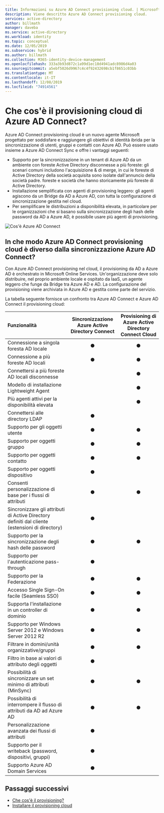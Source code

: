 ```yaml
---
title: Informazioni su Azure AD Connect provisioning cloud. | Microsoft Docs
description: Viene descritto Azure AD Connect provisioning cloud.
services: active-directory
author: billmath
manager: daveba
ms.service: active-directory
ms.workload: identity
ms.topic: conceptual
ms.date: 12/05/2019
ms.subservice: hybrid
ms.author: billmath
ms.collection: M365-identity-device-management
ms.openlocfilehash: 333a3b93d872c1a99d1ec18d4941adc8986d4a03
ms.sourcegitcommit: a5ebf5026d9967c4c4f92432698cb1f8651c03bb
ms.translationtype: MT
ms.contentlocale: it-IT
ms.lasthandoff: 12/08/2019
ms.locfileid: "74914561"
---
```

# <a name="what-is-azure-ad-connect-cloud-provisioning"></a>Che cos'è il provisioning cloud di Azure AD Connect?
Azure AD Connect provisioning cloud è un nuovo agente Microsoft progettato per soddisfare e raggiungere gli obiettivi di identità ibrida per la sincronizzazione di utenti, gruppi e contatti con Azure AD.  Può essere usato insieme a Azure AD Connect Sync e offre i vantaggi seguenti:
    
- Supporto per la sincronizzazione in un tenant di Azure AD da un ambiente con foreste Active Directory disconnesse a più foreste: gli scenari comuni includono l'acquisizione & di merge, in cui le foreste di Active Directory della società acquisita sono isolate dall'annuncio della società padre. foreste e società che hanno storicamente più foreste di Active Directory.
- Installazione semplificata con agenti di provisioning leggero: gli agenti agiscono da un Bridge da AD a Azure AD, con tutta la configurazione di sincronizzazione gestita nel cloud. 
- Per semplificare le distribuzioni a disponibilità elevata, in particolare per le organizzazioni che si basano sulla sincronizzazione degli hash delle password da AD a Azure AD, è possibile usare più agenti di provisioning.


![Cos'è Azure AD Connect](media/what-is-cloud-provisioning/architecture.png)

## <a name="how-is-azure-ad-connect-cloud-provisioning-different-from-azure-ad-connect-sync"></a>In che modo Azure AD Connect provisioning cloud è diverso dalla sincronizzazione Azure AD Connect?
Con Azure AD Connect provisioning nel cloud, il provisioning da AD a Azure AD è orchestrato in Microsoft Online Services. Un'organizzazione deve solo distribuire, nel proprio ambiente locale e ospitato da IaaS, un agente leggero che funge da Bridge tra Azure AD e AD. La configurazione del provisioning viene archiviata in Azure AD e gestita come parte del servizio.

La tabella seguente fornisce un confronto tra Azure AD Connect e Azure AD Connect il provisioning cloud:

| Funzionalità | Sincronizzazione Azure Active Directory Connect| Provisioning di Azure Active Directory Connect Cloud |
|:--- |:---:|:---:|
|Connessione a singola foresta AD locale|● |● |
| Connessione a più foreste AD locali |● |● |
| Connettersi a più foreste AD locali disconnesse | |● |
| Modello di installazione Lightweight Agent | |● |
| Più agenti attivi per la disponibilità elevata | |● |
| Connettersi alle directory LDAP|●| | 
| Supporto per gli oggetti utente |● |● |
| Supporto per oggetti gruppo |● |● |
| Supporto per oggetti contatto |● |● |
| Supporto per oggetti dispositivo |● | |
| Consenti personalizzazione di base per i flussi di attributi |● |● |
| Sincronizzare gli attributi di Active Directory definiti dal cliente (estensioni di directory) |● | |
| Supporto per la sincronizzazione degli hash delle password |●|●|
| Supporto per l'autenticazione pass-through |●||
| Supporto per la Federazione |●|●|
| Accesso Single Sign-On facile (Seamless SSO)|● |●|
| Supporta l'installazione in un controller di dominio |● |● |
| Supporto per Windows Server 2012 e Windows Server 2012 R2 |● |● |
| Filtrare in domini/unità organizzative/gruppi |● |● |
| Filtro in base ai valori di attributo degli oggetti |● | |
| Possibilità di sincronizzare un set minimo di attributi (MinSync) |● |● |
| Possibilità di interrompere il flusso di attributi da AD ad Azure AD |● |● |
| Personalizzazione avanzata dei flussi di attributi |● | |
| Supporto per il writeback (password, dispositivi, gruppi) |● | |
| Supporto Azure AD Domain Services|● | |

## <a name="next-steps"></a>Passaggi successivi 

- [Che cos'è il provisioning?](what-is-provisioning.md)
- [Installare il provisioning cloud](how-to-install.md)

